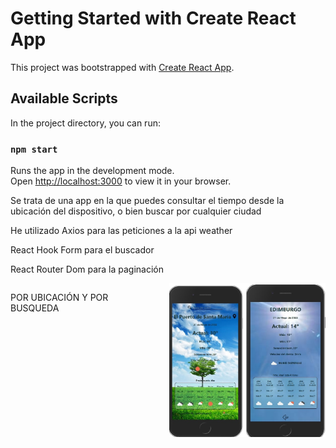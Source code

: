 # Getting Started with Create React App

This project was bootstrapped with [Create React App](https://github.com/facebook/create-react-app).

## Available Scripts

In the project directory, you can run:

### `npm start`

Runs the app in the development mode.\
Open [http://localhost:3000](http://localhost:3000) to view it in your browser.


<p>Se trata de una app en la que puedes consultar el tiempo desde la ubicación del dispositivo, o bien buscar por cualquier ciudad</p>

<p>He utilizado Axios para las peticiones a la api weather</p>

<p>React Hook Form para el buscador</p>

<p>React Router Dom para la paginación</p>


<div style = "display:flex; gap:35px; justify-content: space-arround; flex-direction:row">
 <p> POR UBICACIÓN Y POR BUSQUEDA</p>
 <img  style = "width: 250px;" src= 'https://github.com/jaelEspinosa/React_weather/blob/master/src/img/montaje.jpg' />
  
  

  
</div>
